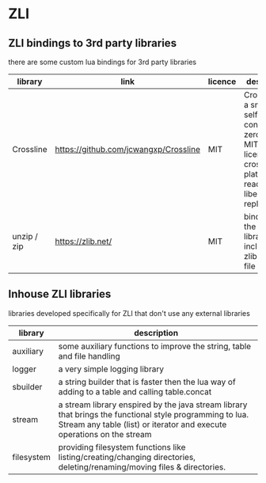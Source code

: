 # ZLI


## ZLI bindings to 3rd party libraries
there are some custom lua bindings for 3rd party libraries

| library     | link                                  | licence | description                                                                                                        |
| ----------- | ------------------------------------- | ------- | ------------------------------------------------------------------------------------------------------------------ |
| Crossline   | https://github.com/jcwangxp/Crossline | MIT     | Crossline is a small, self-contained, zero-config, MIT licensed, cross-platform, readline and libedit replacement. |
| unzip / zip | https://zlib.net/                     | MIT     | binding to the minizip library included in zlib for zip file handling                                              |

## Inhouse ZLI libraries
libraries developed specifically for ZLI that don't use any external libraries

| library    | description                                                                                                                                                                        |
| ---------- | ---------------------------------------------------------------------------------------------------------------------------------------------------------------------------------- |
| auxiliary  | some auxiliary functions to improve the string, table and file handling                                                                                                            |
| logger     | a very simple logging library                                                                                                                                                      |
| sbuilder   | a string builder that is faster then the lua way of adding to a table and calling table.concat                                                                                     |
| stream     | a stream library enspired by the java stream library that brings the functional style programming to lua. Stream any table (list) or iterator and execute operations on the stream |
| filesystem | providing filesystem functions like listing/creating/changing directories, deleting/renaming/moving files & directories.                                                           |
